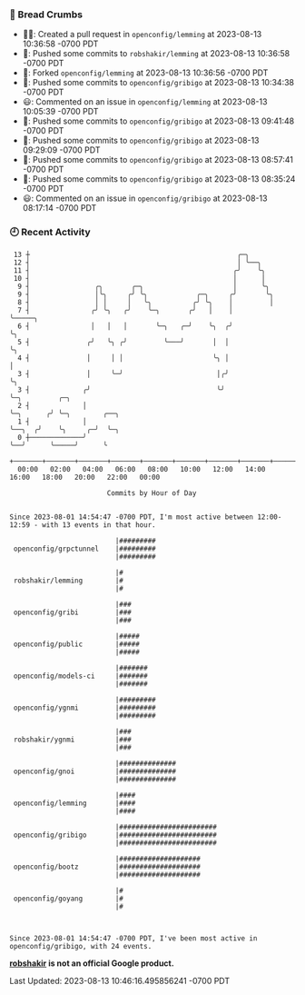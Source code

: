 ### 🍞 Bread Crumbs

 * ✍🏼: Created a pull request in `openconfig/lemming` at 2023-08-13 10:36:58 -0700 PDT
 * 🚢: Pushed some commits to `robshakir/lemming` at 2023-08-13 10:36:58 -0700 PDT
 * 🍴: Forked `openconfig/lemming` at 2023-08-13 10:36:56 -0700 PDT
 * 🚢: Pushed some commits to `openconfig/gribigo` at 2023-08-13 10:34:38 -0700 PDT
 * 😃: Commented on an issue in `openconfig/lemming` at 2023-08-13 10:05:39 -0700 PDT
 * 🚢: Pushed some commits to `openconfig/gribigo` at 2023-08-13 09:41:48 -0700 PDT
 * 🚢: Pushed some commits to `openconfig/gribigo` at 2023-08-13 09:29:09 -0700 PDT
 * 🚢: Pushed some commits to `openconfig/gribigo` at 2023-08-13 08:57:41 -0700 PDT
 * 🚢: Pushed some commits to `openconfig/gribigo` at 2023-08-13 08:35:24 -0700 PDT
 * 😃: Commented on an issue in `openconfig/gribigo` at 2023-08-13 08:17:14 -0700 PDT

### 🕘 Recent Activity
```
 13 ┼                                                   ╭─╮
 12 ┤                                                   │ ╰──╮
 11 ┤                                                  ╭╯    ╰╮
 10 ┤                                                  │      │
  9 ┤                ╭╮       ╭─╮                      │      ╰╮
  9 ┤                │╰╮     ╭╯ ╰╮            ╭─╮     ╭╯       ╰╮
  8 ┤                │ │     │   ╰╮          ╭╯ ╰╮    │         │
  7 ┤               ╭╯ ╰╮   ╭╯    ╰─╮       ╭╯   │    │         ╰─────╮
  6 ┤               │   │   │       ╰─╮   ╭─╯    ╰╮  ╭╯               ╰╮
  5 ┤              ╭╯   ╰╮ ╭╯         ╰───╯       │  │                 ╰╮
  4 ┤              │     │ │                      ╰╮ │                  │
  3 ┤              │     ╰─╯                       │╭╯                  ╰╮
  3 ┤             ╭╯                               ╰╯                    ╰─╮         ╭─╮
  2 ┤             │                                                        ╰─╮      ╭╯ ╰─╮        ╭──╮
  1 ┤             │                                                          ╰──╮  ╭╯    ╰╮     ╭─╯  ╰─╮
  0 ┼─────────────╯                                                             ╰──╯      ╰─────╯      ╰
    +───────+───────+───────+───────+───────+───────+───────+───────+───────+───────+───────+───────+────
  00:00   02:00   04:00   06:00   08:00   10:00   12:00   14:00   16:00   18:00   20:00   22:00   00:00   

						Commits by Hour of Day


Since 2023-08-01 14:54:47 -0700 PDT, I'm most active between 12:00-12:59 - with 13 events in that hour.

```



```
                          |#########
 openconfig/grpctunnel    |#########
                          |#########

                          |#
 robshakir/lemming        |#
                          |#

                          |###
 openconfig/gribi         |###
                          |###

                          |#####
 openconfig/public        |#####
                          |#####

                          |#######
 openconfig/models-ci     |#######
                          |#######

                          |#########
 openconfig/ygnmi         |#########
                          |#########

                          |###
 robshakir/ygnmi          |###
                          |###

                          |##############
 openconfig/gnoi          |##############
                          |##############

                          |####
 openconfig/lemming       |####
                          |####

                          |########################
 openconfig/gribigo       |########################
                          |########################

                          |####################
 openconfig/bootz         |####################
                          |####################

                          |#
 openconfig/goyang        |#
                          |#



Since 2023-08-01 14:54:47 -0700 PDT, I've been most active in openconfig/gribigo, with 24 events.

```
**[robshakir](mailto:robjs@google.com) is not an official Google product.**  


Last Updated: 2023-08-13 10:46:16.495856241 -0700 PDT

